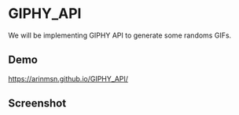 # GIPHY_API
We will be implementing GIPHY API to generate some randoms GIFs.

## Demo
https://arinmsn.github.io/GIPHY_API/

## Screenshot


